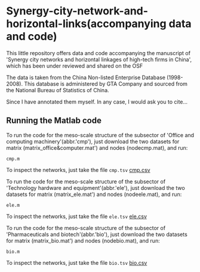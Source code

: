 # Synergy-city-network-and-horizontal-links(accompanying data and code)
This little repository offers data and code accompanying the manuscript of 'Synergy city networks and horizontal linkages of high-tech firms in China', which has been under reviewed and shared on the OSF

The data is taken from the China Non-listed Enterprise Database (1998-2008). This database is administered by GTA Company and sourced from the National Bureau of Statistics of China.

Since I have annotated them myself. In any case, I would ask you to cite...

## Running the Matlab code

To run the code for the meso-scale structure of the subsector of 'Office and computing machinery'(abbr.'cmp'), just download the two datasets for matrix (matrix_office&computer.mat') and nodes (nodecmp.mat), and run:

```
cmp.m
```
To inspect the networks, just take the file `cmp.tsv`
[cmp.csv](https://github.com/ddshen3/synergy-city-network-and-horizontal-links/files/11050339/cmp.csv)

To run the code for the meso-scale structure of the subsector of 'Technology hardware and equipment'(abbr.'ele'), just download the two datasets for matrix (matrix_ele.mat') and nodes (nodeele.mat), and run:

```
ele.m
```
To inspect the networks, just take the file `ele.tsv`
[ele.csv](https://github.com/ddshen3/synergy-city-network-and-horizontal-links/files/11050765/ele.csv)

To run the code for the meso-scale structure of the subsector of 'Pharmaceuticals and biotech'(abbr.'bio'), just download the two datasets for matrix (matrix_bio.mat') and nodes (nodebio.mat), and run:

```
bio.m
```
To inspect the networks, just take the file `bio.tsv`
[bio.csv](https://github.com/ddshen3/synergy-city-network-and-horizontal-links/files/11050921/bio.csv)

